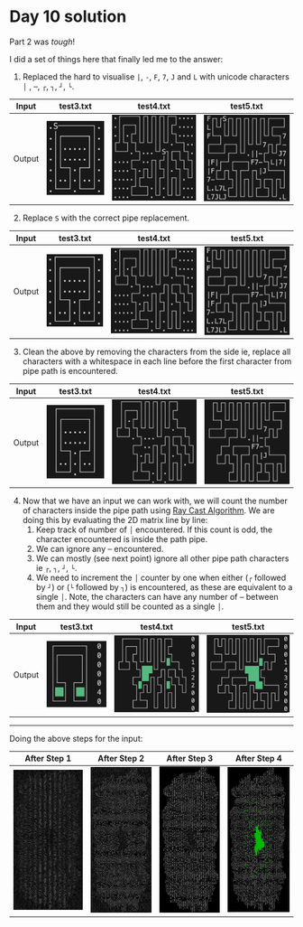 # Day 10 solution

Part 2 was _tough_! 

I did a set of things here that finally led me to the answer: 

1. Replaced the hard to visualise `|`, `-`, `F`, `7`, `J` and `L` with unicode characters `│` , `─`, `┌`, `┐`,  `┘`, `└`. 

|Input|test3.txt|test4.txt|test5.txt|
|---|---|---|---|
|Output| ![3a](3a.png) | ![4a](4a.png) | ![5a](5a.png) |

2. Replace `S` with the correct pipe replacement.

|Input|test3.txt|test4.txt|test5.txt|
|---|---|---|---|
|Output| ![3a](3b.png) | ![4a](4b.png) | ![5a](5b.png) |

3. Clean the above by removing the characters from the side ie, replace all characters with a whitespace in each line before the first character from pipe path is encountered.

|Input|test3.txt|test4.txt|test5.txt|
|---|---|---|---|
|Output| ![3a](3c.png) | ![4a](4c.png) | ![5a](5c.png) |

4. Now that we have an input we can work with, we will count the number of characters inside the pipe path using [Ray Cast Algorithm](https://en.wikipedia.org/wiki/Point_in_polygon). We are doing this by evaluating the 2D matrix line by line: 
    1. Keep track of number of `│` encountered. If this count is odd, the character encountered is inside the path pipe. 
    2. We can ignore any `─` encountered. 
    3. We can mostly (see next point) ignore all other pipe path characters ie `┌`, `┐`,  `┘`, `└`. 
    4. We need to increment the `│` counter by one when either (`┌` followed by `┘`) or (`└` followed by `┐`) is encountered, as these are equivalent to a single `│`. Note, the characters can have any number of `─` between them and they would still be counted as a single `│`. 

|Input|test3.txt|test4.txt|test5.txt|
|---|---|---|---|
|Output| ![3a](3d.png) | ![4a](4d.png) | ![5a](5d.png) |

----- 

Doing the above steps for the input:

|After Step 1|After Step 2|After Step 3|After Step 4|
|---|---|---|---|
|![3a](6a.png)| ![3a](6b.png) | ![4a](6c.png) | ![5a](6d.png) | 